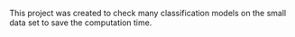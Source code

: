This project was created to check many classification models on the small data set to save the computation time.
 
